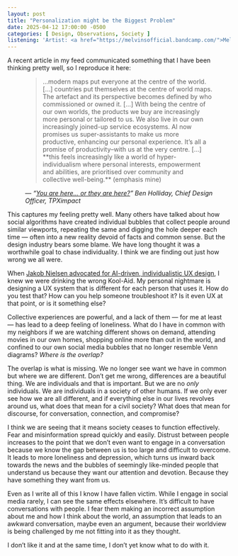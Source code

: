 ```yaml
---
layout: post
title: "Personalization might be the Biggest Problem"
date: 2025-04-12 17:00:00 -0500
categories: [ Design, Observations, Society ]
listening: 'Artist: <a href="https://melvinsofficial.bandcamp.com/">Melvins</a>; Album: Ozma'
---
```


A recent article in my feed communicated something that I have been thinking pretty well, so I reproduce it here:

<figure>
  <blockquote>
    <p>…modern maps put everyone at the centre of the world. […] countries put themselves at the centre of world maps. The artefact and its perspective becomes defined by who commissioned or owned it. […] With being the centre of our own worlds, the products we buy are increasingly more personal or tailored to us. We also live in our own increasingly joined-up service ecosystems. AI now promises us super-assistants to make us more productive, enhancing our personal experience. It’s all a promise of productivity–with us at the very centre. […] **this feels increasingly like a world of hyper-individualism where personal interests, empowerment and abilities, are prioritised over community and collective well-being.** (emphasis mine)</p>
  </blockquote>
  <figcaption>— <cite>“<a href="https://benholliday.com/2025/03/07/you-are-here-or-they-are-here/">You are here… or they are here?</a>” Ben Holliday, Chief Design Officer, TPXimpact</cite></figcaption>
</figure>

This captures my feeling pretty well. Many others have talked about how social algorithms have created individual bubbles that collect people around similar viewports, repeating the same and digging the hole deeper each time — often into a new reality devoid of facts and common sense. But the design industry bears some blame. We have long thought it was a worthwhile goal to chase individuality. I think we are finding out just how wrong we all were.

When [Jakob Nielsen advocated for AI-driven, individualistic UX design](https://jakobnielsenphd.substack.com/p/ai-agents), I knew we were drinking the wrong Kool-Aid. My personal nightmare is designing a UX system that is different for each person that uses it. How do you test that? How can you help someone troubleshoot it? Is it even UX at that point, or is it something else?

Collective experiences are powerful, and a lack of them — for me at least — has lead to a deep feeling of loneliness. What do I have in common with my neighbors if we are watching different shows on demand, attending movies in our own homes, shopping online more than out in the world, and confined to our own social media bubbles that no longer resemble Venn diagrams? _Where is the overlap?_

The overlap is what is missing. We no longer see want we have in common but where we are different. Don’t get me wrong, differences are a beautiful thing. We are individuals and that is important. But we are no _only_ individuals. We are individuals in a society of other humans. If we only ever see how we are all different, and if everything else in our lives revolves around us, what does that mean for a civil society? What does that mean for discourse, for conversation, connection, and compromise?

I think we are seeing that it means society ceases to function effectively. Fear and misinformation spread quickly and easily. Distrust between people increases to the point that we don’t even want to engage in a conversation because we know the gap between us is too large and difficult to overcome. It leads to more loneliness and depression, which turns us inward back towards the news and the bubbles of seemingly like-minded people that understand us because they want our attention and devotion. Because they have something they want from us.

Even as I write all of this I know I have fallen victim. While I engage in social media rarely, I can see the same effects elsewhere. It’s difficult to have conversations with people. I fear them making an incorrect assumption about me and how I think about the world, an assumption that leads to an awkward conversation, maybe even an argument, because their worldview is being challenged by me not fitting into it as they thought.

I don’t like it and at the same time, I don’t yet know what to do with it.